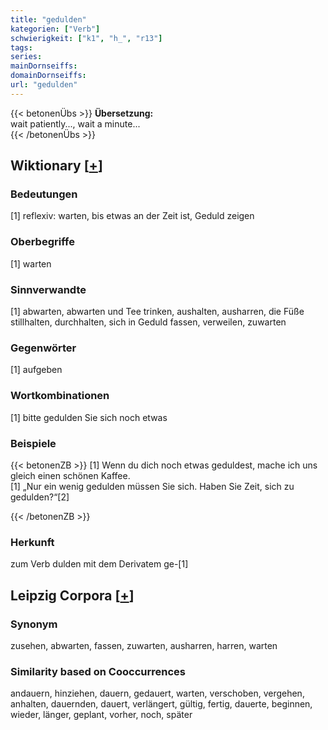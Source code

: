 ```yaml
---
title: "gedulden"
kategorien: ["Verb"]
schwierigkeit: ["k1", "h_", "r13"]
tags:
series:
mainDornseiffs:
domainDornseiffs:
url: "gedulden"
---
```


{{< betonenÜbs >}}
**Übersetzung:**  
wait patiently..., wait a minute...  
{{< /betonenÜbs >}}

## Wiktionary [[+](https://de.wiktionary.org/wiki/gedulden)]

### Bedeutungen
[1] reflexiv: warten, bis etwas an der Zeit ist, Geduld zeigen  

### Oberbegriffe
[1] warten  

### Sinnverwandte
[1] abwarten, abwarten und Tee trinken, aushalten, ausharren, die Füße stillhalten, durchhalten, sich in Geduld fassen, verweilen, zuwarten  

### Gegenwörter
[1] aufgeben  

### Wortkombinationen
[1] bitte gedulden Sie sich noch etwas  

### Beispiele
{{< betonenZB >}}
[1] Wenn du dich noch etwas geduldest, mache ich uns gleich einen schönen Kaffee.  
[1] „Nur ein wenig gedulden müssen Sie sich. Haben Sie Zeit, sich zu gedulden?“[2]  

{{< /betonenZB >}}
### Herkunft
zum Verb dulden mit dem Derivatem ge-[1]  


## Leipzig Corpora [[+](https://corpora.uni-leipzig.de/en/res?word=gedulden&corpusId=deu_newscrawl-public_2018)]


### Synonym
zusehen, abwarten, fassen, zuwarten, ausharren, harren, warten


### Similarity based on Cooccurrences
andauern, hinziehen, dauern, gedauert, warten, verschoben, vergehen, anhalten, dauernden, dauert, verlängert, gültig, fertig, dauerte, beginnen, wieder, länger, geplant, vorher, noch, später

